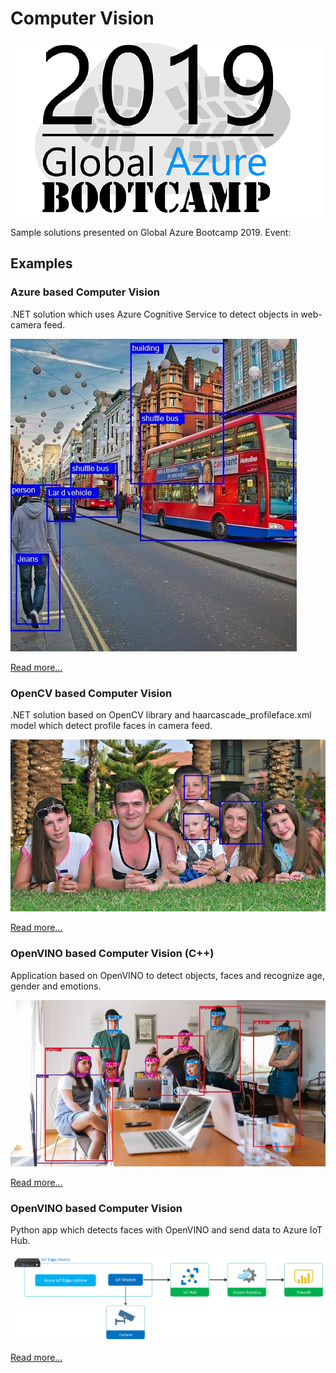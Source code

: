 # Computer Vision

![Global Azure Bootcamp 2019](assets/logo.jpeg "Global Azure Bootcamp 2019")


Sample solutions presented on Global Azure Bootcamp 2019.
Event: 

## Examples

### Azure based Computer Vision

.NET solution which uses Azure Cognitive Service to detect objects in web-camera feed.

![Azure based Computer Vision](assets/azure-cognitive-1.jpg "Azure based Computer Vision")

[Read more...](azure-cognitive-csharp)

### OpenCV based Computer Vision

.NET solution based on OpenCV library and haarcascade_profileface.xml model which detect profile faces in camera feed.

![Azure based Computer Vision](assets/opencv-csharp.jpg "Azure based Computer Vision")

[Read more...](opencv-csharp)

### OpenVINO based Computer Vision (C++)

Application based on OpenVINO to detect objects, faces and recognize age, gender and emotions.

![OpenVINO based Computer Vision (C++)](assets/openvino-cpp.jpg "OpenVINO based Computer Vision (C++)")

[Read more...](openvino-cpp)

### OpenVINO based Computer Vision

Python app which detects faces with OpenVINO and send data to Azure IoT Hub.

![OpenVINO based Computer Vision](assets/opencv-python.png "OpenVINO based Computer Vision")

[Read more...](openvino-python)